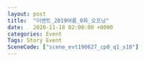 ```yaml
---
layout: post
title:  "이벤트_2019여름_0화_오프닝"
date:   2020-11-18 02:00:00 +0000
categories: Event
Tags: Story Event
SceneCode: ["scene_evt190627_cp0_q1_s10"]
---
```

